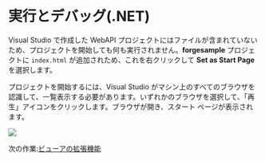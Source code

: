 # 実行とデバッグ(.NET)

Visual Studio で作成した WebAPI プロジェクトにはファイルが含まれていないため、プロジェクトを開始しても何も実行されません。**forgesample** プロジェクトに `index.html` が追加されため、これを右クリックして **Set as Start Page** を選択します。

プロジェクトを開始するには、Visual Studio がマシン上のすべてのブラウザを認識して、一覧表示する必要があります。いずれかのブラウザを選択して、「再生」アイコンをクリックします。ブラウザが開き、スタート ページが表示されます。

![](_media/net/start_debug.png) 

次の作業:[ビューアの拡張機能](tutorials/extensions)